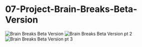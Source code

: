 # 07-Project-Brain-Breaks-Beta-Version


![Brain Breaks Beta Version](https://user-images.githubusercontent.com/85536828/128836875-b3c4fc0f-f8fc-4c7e-a294-ed10aac17cd3.JPG)
![Brain Breaks Beta Version pt 2](https://user-images.githubusercontent.com/85536828/128836877-fdc2a8db-6ce3-4c9a-bdb9-2deb638946dc.JPG)
![Brain Breaks Beta Version pt 3](https://user-images.githubusercontent.com/85536828/128836872-590acec1-fc56-4017-b327-8c55228d76c6.JPG)
